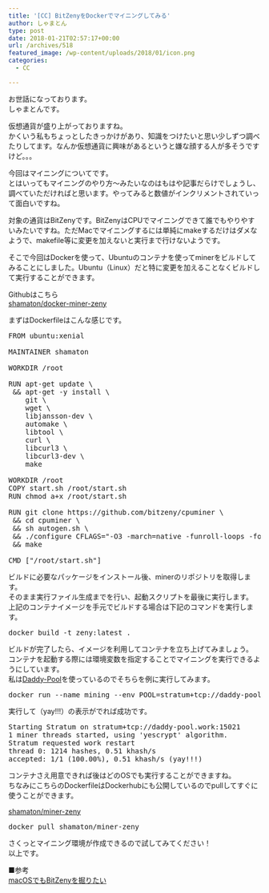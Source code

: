 ```yaml
---
title: '[CC] BitZenyをDockerでマイニングしてみる'
author: しゃまとん
type: post
date: 2018-01-21T02:57:17+00:00
url: /archives/518
featured_image: /wp-content/uploads/2018/01/icon.png
categories:
  - CC

---
```

お世話になっております。  
しゃまとんです。

仮想通貨が盛り上がっておりますね。  
かくいう私もちょっとしたきっかけがあり、知識をつけたいと思い少しずつ調べたりしてます。なんか仮想通貨に興味があるというと嫌な顔する人が多そうですけど。。。

今回はマイニングについてです。  
とはいってもマイニングのやり方〜みたいなのはもはや記事だらけでしょうし、調べていただければと思います。やってみると数値がインクリメントされていって面白いですね。

対象の通貨はBitZenyです。BitZenyはCPUでマイニングできて誰でもやりやすいみたいですね。ただMacでマイニングするには単純にmakeするだけはダメなようで、makefile等に変更を加えないと実行まで行けないようです。

そこで今回はDockerを使って、Ubuntuのコンテナを使ってminerをビルドしてみることにしました。Ubuntu（Linux）だと特に変更を加えることなくビルドして実行することができます。

Githubはこちら  
<a href="https://github.com/shamaton/docker-miner-zeny" target="_blank" rel="noopener">shamaton/docker-miner-zeny</a>

まずはDockerfileはこんな感じです。

<pre class="lang:default decode:true " title="Dockerfile">FROM ubuntu:xenial

MAINTAINER shamaton

WORKDIR /root

RUN apt-get update \
 && apt-get -y install \
    git \
    wget \
    libjansson-dev \
    automake \
    libtool \
    curl \
    libcurl3 \
    libcurl3-dev \
    make

WORKDIR /root
COPY start.sh /root/start.sh
RUN chmod a+x /root/start.sh

RUN git clone https://github.com/bitzeny/cpuminer \
 && cd cpuminer \
 && sh autogen.sh \
 && ./configure CFLAGS="-O3 -march=native -funroll-loops -fomit-frame-pointer"  \
 && make

CMD ["/root/start.sh"]</pre>

ビルドに必要なパッケージをインストール後、minerのリポジトリを取得します。  
そのまま実行ファイル生成までを行い、起動スクリプトを最後に実行します。  
上記のコンテナイメージを手元でビルドする場合は下記のコマンドを実行します。

<pre class="lang:default decode:true ">docker build -t zeny:latest .</pre>

ビルドが完了したら、イメージを利用してコンテナを立ち上げてみましょう。  
コンテナを起動する際には環境変数を指定することでマイニングを実行できるようにしています。  
私は<a href="http://daddy-pool.work/" target="_blank" rel="noopener">Daddy-Pool</a>を使っているのでそちらを例に実行してみます。

<pre class="lang:default decode:true ">docker run --name mining --env POOL=stratum+tcp://daddy-pool.work:15020 --env WALLET=ZrVLRVeLx9MTkETu8hMk3U2ZKao5Jx4ayC --env THREAD_NUM=1 zeny</pre>

実行して（yay!!!）の表示がでれば成功です。

<pre class="lang:default decode:true ">Starting Stratum on stratum+tcp://daddy-pool.work:15021
1 miner threads started, using 'yescrypt' algorithm.
Stratum requested work restart
thread 0: 1214 hashes, 0.51 khash/s
accepted: 1/1 (100.00%), 0.51 khash/s (yay!!!)</pre>

コンテナさえ用意できれば後はどのOSでも実行することができますね。  
ちなみにこちらのDockerfileはDockerhubにも公開しているのでpullしてすぐに使うことができます。

<a href="https://hub.docker.com/r/shamaton/miner-zeny/" target="_blank" rel="noopener">shamaton/miner-zeny</a>

<pre class="lang:default decode:true ">docker pull shamaton/miner-zeny</pre>

さくっとマイニング環境が作成できるので試してみてください！  
以上です。

■参考  
<a href="https://qiita.com/honeniq/items/07ae3d73eb0e8a8fb27f" target="_blank" rel="noopener">macOSでもBitZenyを掘りたい</a>

&nbsp;